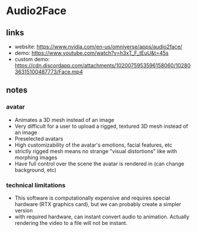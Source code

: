 # Audio2Face

## links
- website: https://www.nvidia.com/en-us/omniverse/apps/audio2face/
- demo: https://www.youtube.com/watch?v=h3xT_F_tEuU&t=45s
- custom demo: https://cdn.discordapp.com/attachments/1020075953596158060/1028036315100487773/Face.mp4

## notes
### avatar
- Animates a 3D mesh instead of an image
- Very difficult for a user to upload a rigged, textured 3D mesh instead of an image
- Preselected avatars
- High customizability of the avatar's emotions, facial features, etc
- strictly rigged mesh means no strange "visual distortions" like with morphing images
- Have full control over the scene the avatar is rendered in (can change background, etc)

### technical limitations
- This software is computationally expensive and requires special hardware (RTX graphics card), but we can probably create a simpler version
- with required hardware, can instant convert audio to animation. Actually rendering the video to a file will not be instant.